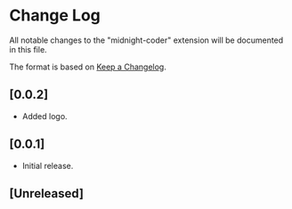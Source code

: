 # Change Log

All notable changes to the "midnight-coder" extension will be documented in this file.

The format is based on [Keep a Changelog](http://keepachangelog.com/).

## [0.0.2] 

* Added logo.

## [0.0.1] 

* Initial release.

## [Unreleased]

